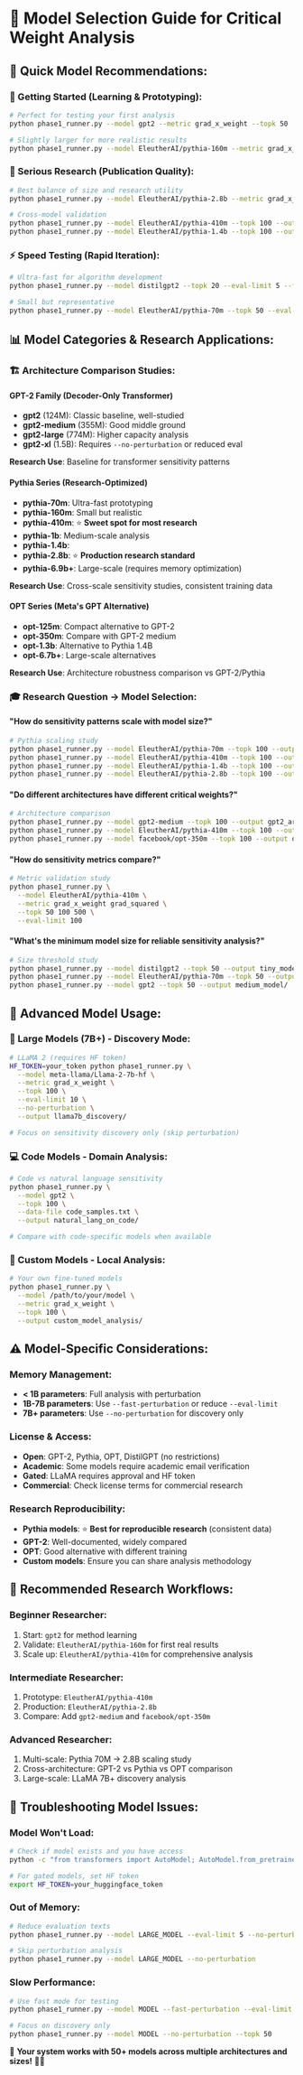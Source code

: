 # 🤖 Model Selection Guide for Critical Weight Analysis

## 🎯 **Quick Model Recommendations:**

### **👶 Getting Started (Learning & Prototyping):**
```bash
# Perfect for testing your first analysis
python phase1_runner.py --model gpt2 --metric grad_x_weight --topk 50

# Slightly larger for more realistic results
python phase1_runner.py --model EleutherAI/pythia-160m --metric grad_x_weight --topk 100
```

### **🔬 Serious Research (Publication Quality):**
```bash
# Best balance of size and research utility
python phase1_runner.py --model EleutherAI/pythia-2.8b --metric grad_x_weight grad_squared --topk 100 500

# Cross-model validation
python phase1_runner.py --model EleutherAI/pythia-410m --topk 100 --output pythia410m/
python phase1_runner.py --model EleutherAI/pythia-1.4b --topk 100 --output pythia1.4b/
```

### **⚡ Speed Testing (Rapid Iteration):**
```bash
# Ultra-fast for algorithm development
python phase1_runner.py --model distilgpt2 --topk 20 --eval-limit 5 --fast-perturbation

# Small but representative
python phase1_runner.py --model EleutherAI/pythia-70m --topk 50 --eval-limit 10
```

## 📊 **Model Categories & Research Applications:**

### **🏗️ Architecture Comparison Studies:**

#### **GPT-2 Family** (Decoder-Only Transformer)
- **gpt2** (124M): Classic baseline, well-studied
- **gpt2-medium** (355M): Good middle ground
- **gpt2-large** (774M): Higher capacity analysis
- **gpt2-xl** (1.5B): Requires `--no-perturbation` or reduced eval

**Research Use**: Baseline for transformer sensitivity patterns

#### **Pythia Series** (Research-Optimized)
- **pythia-70m**: Ultra-fast prototyping
- **pythia-160m**: Small but realistic
- **pythia-410m**: ⭐ **Sweet spot for most research**
- **pythia-1b**: Medium-scale analysis
- **pythia-1.4b**: 
- **pythia-2.8b**: ⭐ **Production research standard**
- **pythia-6.9b+**: Large-scale (requires memory optimization)

**Research Use**: Cross-scale sensitivity studies, consistent training data

#### **OPT Series** (Meta's GPT Alternative)
- **opt-125m**: Compact alternative to GPT-2
- **opt-350m**: Compare with GPT-2 medium
- **opt-1.3b**: Alternative to Pythia 1.4B
- **opt-6.7b+**: Large-scale alternatives

**Research Use**: Architecture robustness comparison vs GPT-2/Pythia

### **🎓 Research Question → Model Selection:**

#### **"How do sensitivity patterns scale with model size?"**
```bash
# Pythia scaling study
python phase1_runner.py --model EleutherAI/pythia-70m --topk 100 --output scaling_70m/
python phase1_runner.py --model EleutherAI/pythia-410m --topk 100 --output scaling_410m/  
python phase1_runner.py --model EleutherAI/pythia-1.4b --topk 100 --output scaling_1.4b/
python phase1_runner.py --model EleutherAI/pythia-2.8b --topk 100 --output scaling_2.8b/
```

#### **"Do different architectures have different critical weights?"**
```bash
# Architecture comparison
python phase1_runner.py --model gpt2-medium --topk 100 --output gpt2_arch/
python phase1_runner.py --model EleutherAI/pythia-410m --topk 100 --output pythia_arch/
python phase1_runner.py --model facebook/opt-350m --topk 100 --output opt_arch/
```

#### **"How do sensitivity metrics compare?"**
```bash
# Metric validation study
python phase1_runner.py \
  --model EleutherAI/pythia-410m \
  --metric grad_x_weight grad_squared \
  --topk 50 100 500 \
  --eval-limit 100
```

#### **"What's the minimum model size for reliable sensitivity analysis?"**
```bash
# Size threshold study
python phase1_runner.py --model distilgpt2 --topk 50 --output tiny_model/
python phase1_runner.py --model EleutherAI/pythia-70m --topk 50 --output small_model/
python phase1_runner.py --model gpt2 --topk 50 --output medium_model/
```

## 🚀 **Advanced Model Usage:**

### **🦙 Large Models (7B+) - Discovery Mode:**
```bash
# LLaMA 2 (requires HF token)
HF_TOKEN=your_token python phase1_runner.py \
  --model meta-llama/Llama-2-7b-hf \
  --metric grad_x_weight \
  --topk 100 \
  --eval-limit 10 \
  --no-perturbation \
  --output llama7b_discovery/

# Focus on sensitivity discovery only (skip perturbation)
```

### **💻 Code Models - Domain Analysis:**
```bash
# Code vs natural language sensitivity
python phase1_runner.py \
  --model gpt2 \
  --topk 100 \
  --data-file code_samples.txt \
  --output natural_lang_on_code/

# Compare with code-specific models when available
```

### **🔧 Custom Models - Local Analysis:**
```bash
# Your own fine-tuned models
python phase1_runner.py \
  --model /path/to/your/model \
  --metric grad_x_weight \
  --topk 100 \
  --output custom_model_analysis/
```

## ⚠️ **Model-Specific Considerations:**

### **Memory Management:**
- **< 1B parameters**: Full analysis with perturbation
- **1B-7B parameters**: Use `--fast-perturbation` or reduce `--eval-limit`
- **7B+ parameters**: Use `--no-perturbation` for discovery only

### **License & Access:**
- **Open**: GPT-2, Pythia, OPT, DistilGPT (no restrictions)
- **Academic**: Some models require academic email verification
- **Gated**: LLaMA requires approval and HF token
- **Commercial**: Check license terms for commercial research

### **Research Reproducibility:**
- **Pythia models**: ⭐ **Best for reproducible research** (consistent data)
- **GPT-2**: Well-documented, widely compared
- **OPT**: Good alternative with different training
- **Custom models**: Ensure you can share analysis methodology

## 🎯 **Recommended Research Workflows:**

### **Beginner Researcher:**
1. Start: `gpt2` for method learning
2. Validate: `EleutherAI/pythia-160m` for first real results  
3. Scale up: `EleutherAI/pythia-410m` for comprehensive analysis

### **Intermediate Researcher:**
1. Prototype: `EleutherAI/pythia-410m` 
2. Production: `EleutherAI/pythia-2.8b`
3. Compare: Add `gpt2-medium` and `facebook/opt-350m`

### **Advanced Researcher:**
1. Multi-scale: Pythia 70M → 2.8B scaling study
2. Cross-architecture: GPT-2 vs Pythia vs OPT comparison
3. Large-scale: LLaMA 7B+ discovery analysis

## 🔧 **Troubleshooting Model Issues:**

### **Model Won't Load:**
```bash
# Check if model exists and you have access
python -c "from transformers import AutoModel; AutoModel.from_pretrained('MODEL_NAME')"

# For gated models, set HF token
export HF_TOKEN=your_huggingface_token
```

### **Out of Memory:**
```bash
# Reduce evaluation texts
python phase1_runner.py --model LARGE_MODEL --eval-limit 5 --no-perturbation

# Skip perturbation analysis
python phase1_runner.py --model LARGE_MODEL --no-perturbation
```

### **Slow Performance:**
```bash
# Use fast mode for testing
python phase1_runner.py --model MODEL --fast-perturbation --eval-limit 10

# Focus on discovery only
python phase1_runner.py --model MODEL --no-perturbation --topk 50
```

🎉 **Your system works with 50+ models across multiple architectures and sizes!** 🤖✨
